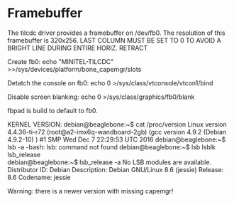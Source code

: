 
Framebuffer
===========

The tilcdc driver provides a framebuffer on /dev/fb0. The resolution of this
framebuffer is 320x256. 
LAST COLUMN MUST BE SET TO 0 TO AVOID A BRIGHT LINE DURING ENTIRE HORIZ. RETRACT

Create fb0:
echo "MINITEL-TILCDC" >>/sys/devices/platform/bone_capemgr/slots

Detatch the console on fb0:
echo 0 >/sys/class/vtconsole/vtcon1/bind

Disable screen blanking:
echo 0 >/sys/class/graphics/fb0/blank

fbpad is build to default to fb0.

KERNEL VERSION:
debian@beaglebone:~$ cat /proc/version 
Linux version 4.4.36-ti-r72 (root@a2-imx6q-wandboard-2gb) (gcc version 4.9.2 (Debian 4.9.2-10) ) #1 SMP Wed Dec 7 22:29:53 UTC 2016
debian@beaglebone:~$ lsb -a
-bash: lsb: command not found
debian@beaglebone:~$ lsb
lsblk        lsb_release  
debian@beaglebone:~$ lsb_release -a
No LSB modules are available.
Distributor ID: Debian
Description:    Debian GNU/Linux 8.6 (jessie)
Release:    8.6
Codename:   jessie

Warning: there is a newer version with missing capemgr!


